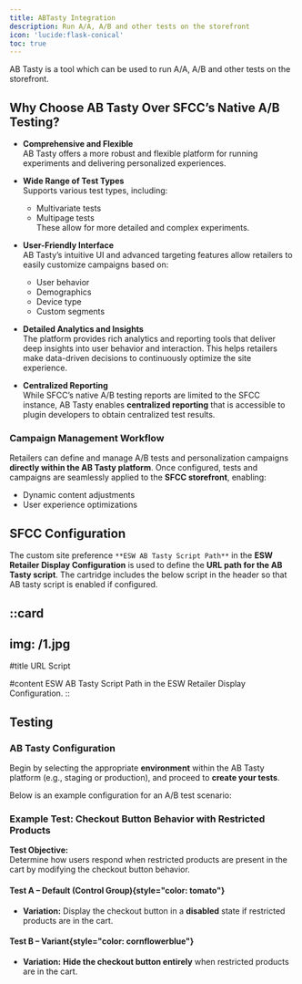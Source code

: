```yaml
---
title: ABTasty Integration
description: Run A/A, A/B and other tests on the storefront
icon: 'lucide:flask-conical'
toc: true
---
```


AB Tasty is a tool which can be used to run A/A, A/B and other tests on the storefront. 

## Why Choose AB Tasty Over SFCC’s Native A/B Testing?

- **Comprehensive and Flexible**  
  AB Tasty offers a more robust and flexible platform for running experiments and delivering personalized experiences.

- **Wide Range of Test Types**  
  Supports various test types, including:
  - Multivariate tests
  - Multipage tests  
  These allow for more detailed and complex experiments.

- **User-Friendly Interface**  
  AB Tasty’s intuitive UI and advanced targeting features allow retailers to easily customize campaigns based on:
  - User behavior
  - Demographics
  - Device type
  - Custom segments

- **Detailed Analytics and Insights**  
  The platform provides rich analytics and reporting tools that deliver deep insights into user behavior and interaction. This helps retailers make data-driven decisions to continuously optimize the site experience.

- **Centralized Reporting**  
  While SFCC’s native A/B testing reports are limited to the SFCC instance, AB Tasty enables **centralized reporting** that is accessible to plugin developers to obtain centralized test results.

### Campaign Management Workflow

Retailers can define and manage A/B tests and personalization campaigns **directly within the AB Tasty platform**. Once configured, tests and campaigns are seamlessly applied to the **SFCC storefront**, enabling:

- Dynamic content adjustments
- User experience optimizations


## SFCC Configuration

The custom site preference `**ESW AB Tasty Script Path**` in the **ESW Retailer Display Configuration** is used to define the **URL path for the AB Tasty script**. The cartridge includes the below script in the header so that AB tasty script is enabled if configured.

::card
---
img: /1.jpg
---
#title
URL Script

#content
ESW AB Tasty Script Path in the ESW Retailer Display Configuration.
::


## Testing

### AB Tasty Configuration

Begin by selecting the appropriate **environment** within the AB Tasty platform (e.g., staging or production), and proceed to **create your tests**.

Below is an example configuration for an A/B test scenario:

### Example Test: Checkout Button Behavior with Restricted Products

**Test Objective:**  
Determine how users respond when restricted products are present in the cart by modifying the checkout button behavior.

#### **Test A – Default (Control Group)**{style="color: tomato"}
- **Variation:** Display the checkout button in a **disabled** state if restricted products are in the cart.

#### **Test B – Variant**{style="color:  cornflowerblue"}
- **Variation:** **Hide the checkout button entirely** when restricted products are in the cart.

